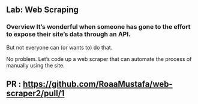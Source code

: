 ## Lab: Web Scraping

### Overview It’s wonderful when someone has gone to the effort to expose their site’s data through an API.

But not everyone can (or wants to) do that.

No problem. Let’s code up a web scraper that can automate the process of manually using the site.
## PR : https://github.com/RoaaMustafa/web-scraper2/pull/1